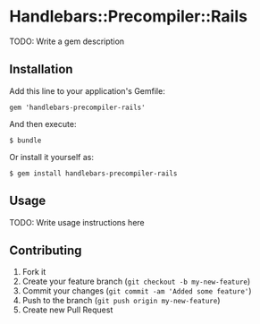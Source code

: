 # Handlebars::Precompiler::Rails

TODO: Write a gem description

## Installation

Add this line to your application's Gemfile:

    gem 'handlebars-precompiler-rails'

And then execute:

    $ bundle

Or install it yourself as:

    $ gem install handlebars-precompiler-rails

## Usage

TODO: Write usage instructions here

## Contributing

1. Fork it
2. Create your feature branch (`git checkout -b my-new-feature`)
3. Commit your changes (`git commit -am 'Added some feature'`)
4. Push to the branch (`git push origin my-new-feature`)
5. Create new Pull Request
